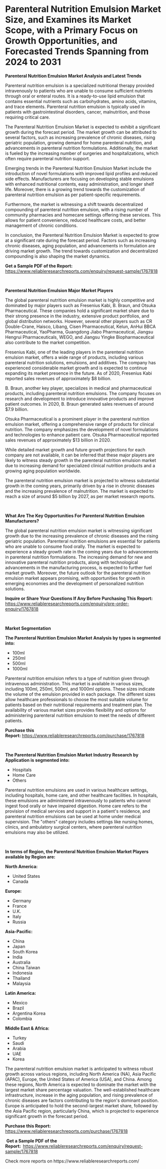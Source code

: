 <p><h1>Parenteral Nutrition Emulsion Market Size, and Examines its Market Scope, with a Primary Focus on Growth Opportunities, and Forecasted Trends Spanning from 2024 to 2031</h1></p><p><strong>Parenteral Nutrition Emulsion Market Analysis and Latest Trends</strong></p>
<p><p>Parenteral nutrition emulsion is a specialized nutritional therapy provided intravenously to patients who are unable to consume sufficient nutrients through oral or enteral routes. It is a ready-to-use lipid emulsion that contains essential nutrients such as carbohydrates, amino acids, vitamins, and trace elements. Parenteral nutrition emulsion is typically used in patients with gastrointestinal disorders, cancer, malnutrition, and those requiring critical care.</p><p>The Parenteral Nutrition Emulsion Market is expected to exhibit a significant growth during the forecast period. The market growth can be attributed to several factors, such as increasing prevalence of chronic diseases, rising geriatric population, growing demand for home parenteral nutrition, and advancements in parenteral nutrition formulations. Additionally, the market is fueled by the increasing number of surgeries and hospitalizations, which often require parenteral nutrition support.</p><p>Emerging trends in the Parenteral Nutrition Emulsion Market include the introduction of novel formulations with improved lipid profiles and reduced side effects. Manufacturers are focusing on developing stable emulsions with enhanced nutritional contents, easy administration, and longer shelf life. Moreover, there is a growing trend towards the customization of parenteral nutrition emulsion as per patient-specific requirements.</p><p>Furthermore, the market is witnessing a shift towards decentralized compounding of parenteral nutrition emulsion, with a rising number of community pharmacies and homecare settings offering these services. This allows for patient convenience, reduced healthcare costs, and better management of chronic conditions.</p><p>In conclusion, the Parenteral Nutrition Emulsion Market is expected to grow at a significant rate during the forecast period. Factors such as increasing chronic diseases, aging population, and advancements in formulation are driving market growth. The trend towards customization and decentralized compounding is also shaping the market dynamics.</p></p>
<p><strong>Get a Sample PDF of the Report:&nbsp;</strong> <a href="https://www.reliableresearchreports.com/enquiry/request-sample/1767818">https://www.reliableresearchreports.com/enquiry/request-sample/1767818</a></p>
<p>&nbsp;</p>
<p><strong>Parenteral Nutrition Emulsion Major Market Players</strong></p>
<p><p>The global parenteral nutrition emulsion market is highly competitive and dominated by major players such as Fresenius Kabi, B. Braun, and Otsuka Pharmaceutical. These companies hold a significant market share due to their strong presence in the industry, extensive product portfolios, and global distribution networks. However, several other players such as CR Double-Crane, Haisco, Libang, Cisen Pharmaceutical, Kelun, AnHui BBCA Pharmaceutical, YaoPharma, Guangdong Jiabo Pharmaceutical, Jiangsu Hengrui Pharmaceuticals, WEGO, and Jiangsu Yingke Biopharmaceutical also contribute to the market competition.</p><p>Fresenius Kabi, one of the leading players in the parenteral nutrition emulsion market, offers a wide range of products, including various parenteral nutrition solutions, emulsions, and additives. The company has experienced considerable market growth and is expected to continue expanding its market presence in the future. As of 2020, Fresenius Kabi reported sales revenues of approximately $8 billion.</p><p>B. Braun, another key player, specializes in medical and pharmaceutical products, including parenteral nutrition emulsions. The company focuses on research and development to introduce innovative products and improve patient outcomes. In 2020, B. Braun generated sales revenues of around $7.9 billion.</p><p>Otsuka Pharmaceutical is a prominent player in the parenteral nutrition emulsion market, offering a comprehensive range of products for clinical nutrition. The company emphasizes the development of novel formulations and technologies to enhance patient care. Otsuka Pharmaceutical reported sales revenues of approximately $13 billion in 2020.</p><p>While detailed market growth and future growth projections for each company are not available, it can be inferred that these major players are likely to witness steady growth in the parenteral nutrition emulsion market due to increasing demand for specialized clinical nutrition products and a growing aging population worldwide.</p><p>The parenteral nutrition emulsion market is projected to witness substantial growth in the coming years, primarily driven by a rise in chronic diseases and the increasing prevalence of malnutrition. The market is expected to reach a size of around $5 billion by 2027, as per market research reports.</p></p>
<p>&nbsp;</p>
<p><strong>What Are The Key Opportunities For Parenteral Nutrition Emulsion Manufacturers?</strong></p>
<p><p>The global parenteral nutrition emulsion market is witnessing significant growth due to the increasing prevalence of chronic diseases and the rising geriatric population. Parenteral nutrition emulsions are essential for patients who are unable to consume food orally. The market is expected to experience a steady growth rate in the coming years due to advancements in parenteral nutrition formulations. The increasing demand for new and innovative parenteral nutrition products, along with technological advancements in the manufacturing process, is expected to further fuel market growth. Moreover, the future outlook for the parenteral nutrition emulsion market appears promising, with opportunities for growth in emerging economies and the development of personalized nutrition solutions.</p></p>
<p><strong>Inquire or Share Your Questions If Any Before Purchasing This Report:</strong> <a href="https://www.reliableresearchreports.com/enquiry/pre-order-enquiry/1767818">https://www.reliableresearchreports.com/enquiry/pre-order-enquiry/1767818</a></p>
<p>&nbsp;</p>
<p><strong>Market Segmentation</strong></p>
<p><strong>The Parenteral Nutrition Emulsion Market Analysis by types is segmented into:</strong></p>
<p><ul><li>100ml</li><li>250ml</li><li>500ml</li><li>1000ml</li></ul></p>
<p><p>Parenteral nutrition emulsion refers to a type of nutrition given through intravenous administration. This market is available in various sizes, including 100ml, 250ml, 500ml, and 1000ml options. These sizes indicate the volume of the emulsion provided in each package. The different sizes allow healthcare professionals to choose the most suitable volume for patients based on their nutritional requirements and treatment plan. The availability of various market sizes provides flexibility and options for administering parenteral nutrition emulsion to meet the needs of different patients.</p></p>
<p><strong>Purchase this Report:&nbsp;</strong><a href="https://www.reliableresearchreports.com/purchase/1767818">https://www.reliableresearchreports.com/purchase/1767818</a></p>
<p>&nbsp;</p>
<p><strong>The Parenteral Nutrition Emulsion Market Industry Research by Application is segmented into:</strong></p>
<p><ul><li>Hospitals</li><li>Home Care</li><li>Others</li></ul></p>
<p><p>Parenteral nutrition emulsions are used in various healthcare settings, including hospitals, home care, and other healthcare facilities. In hospitals, these emulsions are administered intravenously to patients who cannot ingest food orally or have impaired digestion. Home care refers to the provision of medical services and support in a patient's residence, and parenteral nutrition emulsions can be used at home under medical supervision. The "others" category includes settings like nursing homes, clinics, and ambulatory surgical centers, where parenteral nutrition emulsions may also be utilized.</p></p>
<p>&nbsp;</p>
<p><strong>In terms of Region, the Parenteral Nutrition Emulsion Market Players available by Region are:</strong></p>
<p>
    <p> <strong> North America: </strong>
        <ul>
            <li>United States</li>
            <li>Canada</li>
        </ul>
        </p> 
    <p> <strong> Europe: </strong>
        <ul>
            <li>Germany</li>
            <li>France</li>
            <li>U.K.</li>
            <li>Italy</li>
            <li>Russia</li>
        </ul>
        </p> 
    <p> <strong> Asia-Pacific: </strong>
        <ul>
            <li>China</li>
            <li>Japan</li>
            <li>South Korea</li>
            <li>India</li>
            <li>Australia</li>
            <li>China Taiwan</li>
            <li>Indonesia</li>
            <li>Thailand</li>
            <li>Malaysia</li>
        </ul>
        </p> 
    <p> <strong> Latin America: </strong>
        <ul>
            <li>Mexico</li>
            <li>Brazil</li>
            <li>Argentina Korea</li>
            <li>Colombia</li>
        </ul>
        </p> 
    <p> <strong> Middle East & Africa: </strong>
        <ul>
            <li>Turkey</li>
            <li>Saudi</li>
            <li>Arabia</li>
            <li>UAE</li>
            <li>Korea</li>
        </ul>
    </p>
    </p>
<p><p>The parenteral nutrition emulsion market is anticipated to witness robust growth across various regions, including North America (NA), Asia Pacific (APAC), Europe, the United States of America (USA), and China. Among these regions, North America is expected to dominate the market with the largest market share percentage valuation. The well-established healthcare infrastructure, increase in the aging population, and rising prevalence of chronic diseases are factors contributing to the region's dominant position. Europe is anticipated to hold the second-largest market share, followed by the Asia Pacific region, particularly China, which is projected to experience significant growth in the forecast period.</p></p>
<p><strong>Purchase this Report: </strong><a href="https://www.reliableresearchreports.com/purchase/1767818">https://www.reliableresearchreports.com/purchase/1767818</a></p>
<p>&nbsp;<strong>Get a Sample PDF of the Report:&nbsp;&nbsp;</strong><a href="https://www.reliableresearchreports.com/enquiry/request-sample/1767818">https://www.reliableresearchreports.com/enquiry/request-sample/1767818</a></p>
<p><strong></strong></p>
<p>Check more reports on https://www.reliableresearchreports.com/</p>
